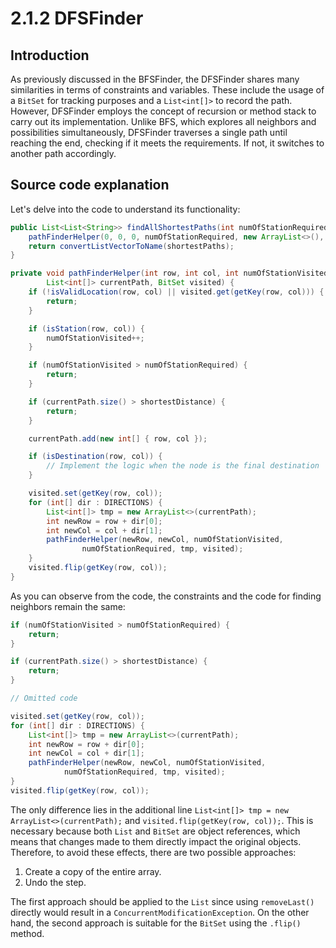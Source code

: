 # 2.1.2 DFSFinder

## Introduction

As previously discussed in the BFSFinder, the DFSFinder shares many similarities in terms of constraints and variables. These include the usage of a `BitSet` for tracking purposes and a `List<int[]>` to record the path. However, DFSFinder employs the concept of recursion or method stack to carry out its implementation. Unlike BFS, which explores all neighbors and possibilities simultaneously, DFSFinder traverses a single path until reaching the end, checking if it meets the requirements. If not, it switches to another path accordingly.

## Source code explanation

Let's delve into the code to understand its functionality:

```java
public List<List<String>> findAllShortestPaths(int numOfStationRequired) {
    pathFinderHelper(0, 0, 0, numOfStationRequired, new ArrayList<>(), new BitSet());
    return convertListVectorToName(shortestPaths);
}

private void pathFinderHelper(int row, int col, int numOfStationVisited, int numOfStationRequired,
        List<int[]> currentPath, BitSet visited) {
    if (!isValidLocation(row, col) || visited.get(getKey(row, col))) {
        return;
    }

    if (isStation(row, col)) {
        numOfStationVisited++;
    }

    if (numOfStationVisited > numOfStationRequired) {
        return;
    }

    if (currentPath.size() > shortestDistance) {
        return;
    }

    currentPath.add(new int[] { row, col });

    if (isDestination(row, col)) {
        // Implement the logic when the node is the final destination
    }

    visited.set(getKey(row, col));
    for (int[] dir : DIRECTIONS) {
        List<int[]> tmp = new ArrayList<>(currentPath);
        int newRow = row + dir[0];
        int newCol = col + dir[1];
        pathFinderHelper(newRow, newCol, numOfStationVisited,
                numOfStationRequired, tmp, visited);
    }
    visited.flip(getKey(row, col));
}
```

As you can observe from the code, the constraints and the code for finding neighbors remain the same:

```java
if (numOfStationVisited > numOfStationRequired) {
    return;
}

if (currentPath.size() > shortestDistance) {
    return;
}

// Omitted code

visited.set(getKey(row, col));
for (int[] dir : DIRECTIONS) {
    List<int[]> tmp = new ArrayList<>(currentPath);
    int newRow = row + dir[0];
    int newCol = col + dir[1];
    pathFinderHelper(newRow, newCol, numOfStationVisited,
            numOfStationRequired, tmp, visited);
}
visited.flip(getKey(row, col));
```

The only difference lies in the additional line `List<int[]> tmp = new ArrayList<>(currentPath);` and `visited.flip(getKey(row, col));`. This is necessary because both `List` and `BitSet` are object references, which means that changes made to them directly impact the original objects. Therefore, to avoid these effects, there are two possible approaches:

1. Create a copy of the entire array.
2. Undo the step.

The first approach should be applied to the `List` since using `removeLast()` directly would result in a `ConcurrentModificationException`. On the other hand, the second approach is suitable for the `BitSet` using the `.flip()` method.
